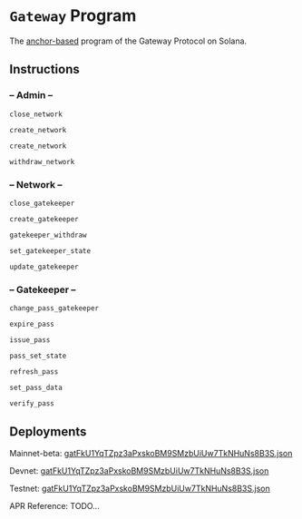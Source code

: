 # `Gateway` Program

The [anchor-based](https://github.com/coral-xyz/anchor) program of the Gateway Protocol on Solana.

## **Instructions**

### – Admin –

`close_network`

`create_network`

`create_network`

`withdraw_network`

### – Network –

`close_gatekeeper`

`create_gatekeeper`

`gatekeeper_withdraw`

`set_gatekeeper_state`

`update_gatekeeper`

### – Gatekeeper –

`change_pass_gatekeeper`

`expire_pass`

`issue_pass`

`pass_set_state`

`refresh_pass`

`set_pass_data`

`verify_pass`

## Deployments

Mainnet-beta: [gatFkU1YqTZpz3aPxskoBM9SMzbUiUw7TkNHuNs8B3S.json](https://explorer.solana.com/address/gatFkU1YqTZpz3aPxskoBM9SMzbUiUw7TkNHuNs8B3S.json)

Devnet: [gatFkU1YqTZpz3aPxskoBM9SMzbUiUw7TkNHuNs8B3S.json](https://explorer.solana.com/address/gatFkU1YqTZpz3aPxskoBM9SMzbUiUw7TkNHuNs8B3S.json?cluster=devnet)

Testnet: [gatFkU1YqTZpz3aPxskoBM9SMzbUiUw7TkNHuNs8B3S.json](https://explorer.solana.com/address/gatFkU1YqTZpz3aPxskoBM9SMzbUiUw7TkNHuNs8B3S.json?cluster=testnet)

APR Reference: TODO...
